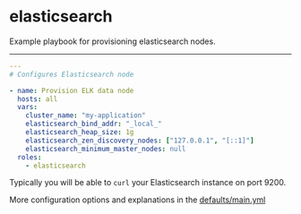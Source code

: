 # elasticsearch

Example playbook for provisioning elasticsearch nodes.

---

```yml
---
# Configures Elasticsearch node

- name: Provision ELK data node
  hosts: all
  vars:
    cluster_name: "my-application"
    elasticsearch_bind_addr: "_local_"
    elasticsearch_heap_size: 1g
    elasticsearch_zen_discovery_nodes: ["127.0.0.1", "[::1]"]
    elasticsearch_minimum_master_nodes: null
  roles:
    - elasticsearch
```

Typically you will be able to `curl` your Elasticsearch instance on port 9200.

More configuration options and explanations in the [defaults/main.yml](/elasticsearch/defaults/main.yml)
